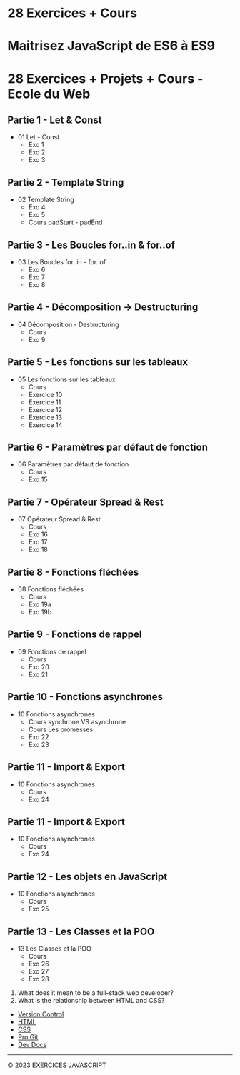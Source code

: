 # 28 Exercices + Cours

# Maitrisez JavaScript de ES6 à ES9

# 28 Exercices + Projets + Cours - Ecole du Web

## Partie 1 - Let & Const

-   01 Let - Const
    -   Exo 1
    -   Exo 2
    -   Exo 3

## Partie 2 - Template String

-   02 Template String
    -   Exo 4
    -   Exo 5
    -   Cours padStart - padEnd

## Partie 3 - Les Boucles for..in & for..of

-   03 Les Boucles for..in - for..of
    -   Exo 6
    -   Exo 7
    -   Exo 8

## Partie 4 - Décomposition -> Destructuring

-   04 Décomposition - Destructuring
    -   Cours
    -   Exo 9

## Partie 5 - Les fonctions sur les tableaux

-   05 Les fonctions sur les tableaux
    -   Cours
    -   Exercice 10
    -   Exercice 11
    -   Exercice 12
    -   Exercice 13
    -   Exercice 14

## Partie 6 - Paramètres par défaut de fonction

-   06 Paramètres par défaut de fonction
    -   Cours
    -   Exo 15

## Partie 7 - Opérateur Spread & Rest

-   07 Opérateur Spread & Rest
    -   Cours
    -   Exo 16
    -   Exo 17
    -   Exo 18

## Partie 8 - Fonctions fléchées

-   08 Fonctions fléchées
    -   Cours
    -   Exo 19a
    -   Exo 19b

## Partie 9 - Fonctions de rappel

-   09 Fonctions de rappel
    -   Cours
    -   Exo 20
    -   Exo 21

## Partie 10 - Fonctions asynchrones

-   10 Fonctions asynchrones
    -   Cours synchrone VS asynchrone
    -   Cours Les promesses
    -   Exo 22
    -   Exo 23

## Partie 11 - Import & Export

-   10 Fonctions asynchrones
    -   Cours
    -   Exo 24

## Partie 11 - Import & Export

-   10 Fonctions asynchrones
    -   Cours
    -   Exo 24

## Partie 12 - Les objets en JavaScript

-   10 Fonctions asynchrones
    -   Cours
    -   Exo 25

## Partie 13 - Les Classes et la POO

-   13 Les Classes et la POO
    -   Cours
    -   Exo 26
    -   Exo 27
    -   Exo 28

1. What does it mean to be a full-stack web developer?
2. What is the relationship between HTML and CSS?

-   [Version Control](https://en.wikipedia.org/wiki/Version_control)
-   [HTML](https://developer.mozilla.org/en-US/docs/Web/HTML)
-   [CSS](https://developer.mozilla.org/en-US/docs/Web/CSS)
-   [Pro Git](https://git-scm.com/book/en/v2)
-   [Dev Docs](https://devdocs.io/)

---

© 2023 EXERCICES JAVASCRIPT
